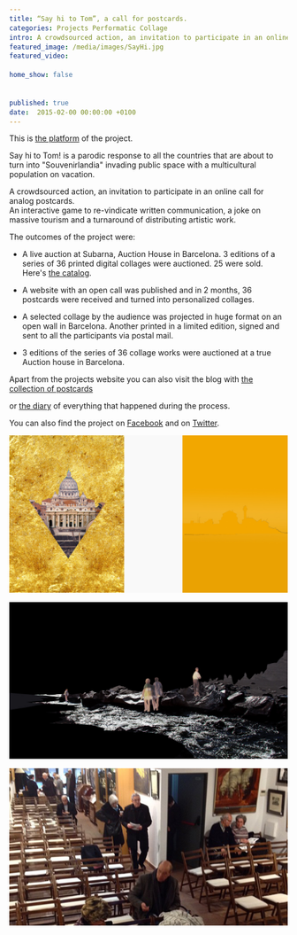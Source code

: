 ```yaml
---
title: “Say hi to Tom”, a call for postcards.
categories: Projects Performatic Collage
intro: A crowdsourced action, an invitation to participate in an online call for analog postcards.
featured_image: /media/images/SayHi.jpg
featured_video: 

home_show: false


published: true
date:  2015-02-00 00:00:00 +0100
---
```


This is [the platform](http://www.christinaschultz.com/postcards/) of the project.  

Say hi to Tom! is a parodic response to all the countries that are about to turn into "Souvenirlandia" invading public space with a multicultural population on vacation.  

A crowdsourced action, an invitation to participate in an online call for analog postcards.  
An interactive game to re-vindicate written 
communication, a joke on massive tourism and a turnaround of distributing artistic work.  

The outcomes of the project were: 

* A live auction at Subarna, Auction House in Barcelona. 3 editions of a series of 36 printed digital collages were auctioned. 25 were sold. Here's [the catalog](/media/pdf/1423861538-CATALOGO-SUBARNA.pdf).  

* A website with an open call was published and in 2 months, 36 postcards were received and turned into personalized collages.  

* A selected collage by the audience was projected in huge format on an open wall in Barcelona. Another printed in a limited edition, signed and sent to all the participants via postal mail.  

+ 3 editions of the series of 36 collage works were auctioned at a true Auction house in Barcelona.


Apart from the projects website you can also visit the blog with [the collection of postcards](http://tomsalbum.tumblr.com/)

or [the diary](http://tomtomsdiary.tumblr.com/) of everything that happened during the process.

You can also find the project on [Facebook](https://www.facebook.com/callforpostcards/) and on [Twitter](https://twitter.com/SayHiTothom).  
  


![image](/media/images/SayHi2.jpg)

![image](/media/images/SayHi3.jpg)

![image](/media/images/SayHi4.jpg)
